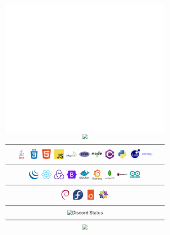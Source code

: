 <div align="center">
  <div><a href="https://github.com/lowlighter/metrics"><img src="https://raw.githubusercontent.com/ultradaddy/ultradaddy/output/github-metrics.svg" /></a></div>
  <div><a href="https://github.com/anuraghazra/github-readme-stats"><img src="https://github-readme-stats.vercel.app/api/wakatime?username=ultradaddy\&layout=compact&theme=midnight-purple" width="450px" /></a></div>

---

  <p>
    <img src="https://github.com/devicons/devicon/blob/master/icons/java/java-original-wordmark.svg" title="Java" alt="Java" width="32" height="32"/>&nbsp;
    <img src="https://github.com/devicons/devicon/blob/master/icons/css3/css3-plain-wordmark.svg" title="CSS3" alt="CSS" width="32" height="32"/>&nbsp;
    <img src="https://github.com/devicons/devicon/blob/master/icons/html5/html5-original.svg" title="HTML5" alt="HTML" width="32" height="32"/>&nbsp;
    <img src="https://github.com/devicons/devicon/blob/master/icons/javascript/javascript-original.svg" title="JavaScript" alt="JavaScript" width="32" height="32"/>&nbsp;
    <img src="https://github.com/devicons/devicon/blob/master/icons/mysql/mysql-original-wordmark.svg" title="MySQL" alt="MySQL" width="32" height="32"/>&nbsp;
    <img src="https://github.com/devicons/devicon/blob/master/icons/php/php-original.svg" title="PHP" alt="PHP" width="32" height="32"/>&nbsp;
    <img src="https://github.com/devicons/devicon/blob/master/icons/nodejs/nodejs-original-wordmark.svg" title="Node.js" alt="Node.js" width="32" height="32"/>&nbsp;
    <img src="https://github.com/devicons/devicon/blob/master/icons/csharp/csharp-original.svg" title="C#" alt="C#" width="32" height="32"/>&nbsp;
    <img src="https://github.com/devicons/devicon/blob/master/icons/python/python-original.svg" title="Python" alt="Python" width="32" height="32"/>&nbsp;
    <img src="https://github.com/devicons/devicon/blob/master/icons/lua/lua-original.svg" title="Lua" alt="Lua" width="32" height="32"/>&nbsp;
    <img src="https://github.com/devicons/devicon/blob/master/icons/discordjs/discordjs-original-wordmark.svg" title="discord.js" alt="discord.js" width="32" height="32"/>&nbsp;
  </p>

---

  <p>
    <img src="https://github.com/devicons/devicon/blob/master/icons/jquery/jquery-original.svg" title="jQuery" alt="jQuery" width="32" height="32"/>&nbsp;
    <img src="https://github.com/devicons/devicon/blob/master/icons/react/react-original.svg" title="React" alt="React" width="32" height="32"/>&nbsp;
    <img src="https://github.com/devicons/devicon/blob/master/icons/redux/redux-original.svg" title="Redux" alt="Redux" width="32" height="32"/>&nbsp;
    <img src="https://github.com/devicons/devicon/blob/master/icons/bootstrap/bootstrap-original.svg" title="Bootstrap" alt="Bootstrap" width="32" height="32"/>&nbsp;
    <img src="https://github.com/devicons/devicon/blob/master/icons/docker/docker-original-wordmark.svg" title="Docker" alt="Docker" width="32" height="32"/>&nbsp;
    <img src="https://github.com/devicons/devicon/blob/master/icons/grafana/grafana-original-wordmark.svg" title="Grafana" alt="Grafana" width="32" height="32"/>&nbsp;
    <img src="https://github.com/devicons/devicon/blob/master/icons/mongodb/mongodb-original-wordmark.svg" title="MongoDB" alt="MongoDB" width="32" height="32"/>&nbsp;
    <img src="https://github.com/devicons/devicon/blob/master/icons/raspberrypi/raspberrypi-original-wordmark.svg" title="RaspberryPi" alt="RaspberryPi" width="32" height="32"/>&nbsp;
    <img src="https://github.com/devicons/devicon/blob/master/icons/arduino/arduino-original-wordmark.svg" title="Arduino" alt="Arduino" width="32" height="32"/>&nbsp;
  </p>

---

  <p>
    <img src="https://github.com/devicons/devicon/blob/master/icons/debian/debian-original.svg" title="Debian" alt="Debian" width="32" height="32"/>&nbsp;
    <img src="https://github.com/devicons/devicon/blob/master/icons/fedora/fedora-original.svg" title="Fedora" alt="Fedora" width="32" height="32"/>&nbsp;
    <img src="https://github.com/devicons/devicon/blob/master/icons/ubuntu/ubuntu-plain.svg" title="Ubuntu" alt="Ubuntu" width="32" height="32"/>&nbsp;
    <img src="https://github.com/devicons/devicon/blob/master/icons/centos/centos-original.svg" title="CentOS" alt="CentOS" width="32" height="32"/>&nbsp;
  </p>

---

  <!-- Proudly created with GPRM ( https://gprm.itsvg.in ) -->
  <img src="https://lanyard.cnrad.dev/api/154482845866262529" alt="Discord Status">

---

  <a href="https://github.com/antonkomarev/github-profile-views-counter"><img src="https://komarev.com/ghpvc/?username=ultradaddy&style=flat-square&color=blue" /></a>
<!--
---

  <picture>
    <img alt="github-snake" src="https://raw.githubusercontent.com/ultradaddy/ultradaddy/output/snake.svg" />
  </picture>
-->
</div>
